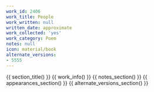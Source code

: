```yaml
---
work_id: 2406
work_title: People
work_written: null
written_date: approximate
work_collected: 'yes'
work_category: Poem
notes: null
icon: material/book
alternate_versions:
- 5555
---
```


{{ section_title() }}
{{ work_info() }}
{{ notes_section() }}
{{ appearances_section() }}
{{ alternate_versions_section() }}